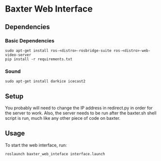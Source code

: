 # Baxter Web Interface
## Dependencies
### Basic Dependencies
```
sudo apt-get install ros-<distro>-rosbridge-suite ros-<distro>-web-video-server 
pip install -r requirements.txt
```

### Sound
```
sudo apt-get install darkice icecast2
```

## Setup
You probably will need to change the IP address in redirect.py in order for the server to work. Also, the server needs to be run after the baxter.sh shell script is run, much like any other piece of code on baxter.

## Usage
To start the web interface, run:
```
roslaunch baxter_web_inteface interface.launch
```
